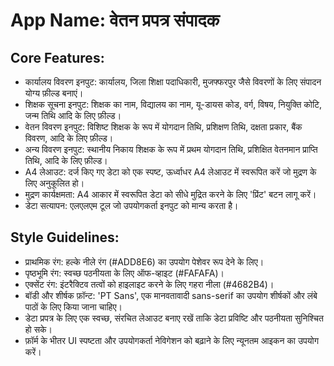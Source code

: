 # **App Name**: वेतन प्रपत्र संपादक

## Core Features:

- कार्यालय विवरण इनपुट: कार्यालय, जिला शिक्षा पदाधिकारी, मुजफ्फरपुर जैसे विवरणों के लिए संपादन योग्य फ़ील्ड बनाएं।
- शिक्षक सूचना इनपुट: शिक्षक का नाम, विद्यालय का नाम, यू-डायस कोड, वर्ग, विषय, नियुक्ति कोटि, जन्म तिथि आदि के लिए फ़ील्ड।
- वेतन विवरण इनपुट: विशिष्ट शिक्षक के रूप में योगदान तिथि, प्रशिक्षण तिथि, दक्षता प्रकार, बैंक विवरण, आदि के लिए फ़ील्ड।
- अन्य विवरण इनपुट: स्थानीय निकाय शिक्षक के रूप में प्रथम योगदान तिथि, प्रशिक्षित वेतनमान प्राप्ति तिथि, आदि के लिए फ़ील्ड।
- A4 लेआउट: दर्ज किए गए डेटा को एक स्पष्ट, ऊर्ध्वाधर A4 लेआउट में स्वरूपित करें जो मुद्रण के लिए अनुकूलित हो।
- मुद्रण कार्यक्षमता: A4 आकार में स्वरूपित डेटा को सीधे मुद्रित करने के लिए 'प्रिंट' बटन लागू करें।
- डेटा सत्यापन: एलएलएम टूल जो उपयोगकर्ता इनपुट को मान्य करता है।

## Style Guidelines:

- प्राथमिक रंग: हल्के नीले रंग (#ADD8E6) का उपयोग पेशेवर रूप देने के लिए।
- पृष्ठभूमि रंग: स्वच्छ पठनीयता के लिए ऑफ-व्हाइट (#FAFAFA)।
- एक्सेंट रंग: इंटरैक्टिव तत्वों को हाइलाइट करने के लिए गहरा नीला (#4682B4)।
- बॉडी और शीर्षक फ़ॉन्ट: 'PT Sans', एक मानवतावादी sans-serif का उपयोग शीर्षकों और लंबे पाठों के लिए किया जाना चाहिए।
- डेटा प्रपत्र के लिए एक स्वच्छ, संरचित लेआउट बनाए रखें ताकि डेटा प्रविष्टि और पठनीयता सुनिश्चित हो सके।
- फ़ॉर्म के भीतर UI स्पष्टता और उपयोगकर्ता नेविगेशन को बढ़ाने के लिए न्यूनतम आइकन का उपयोग करें।